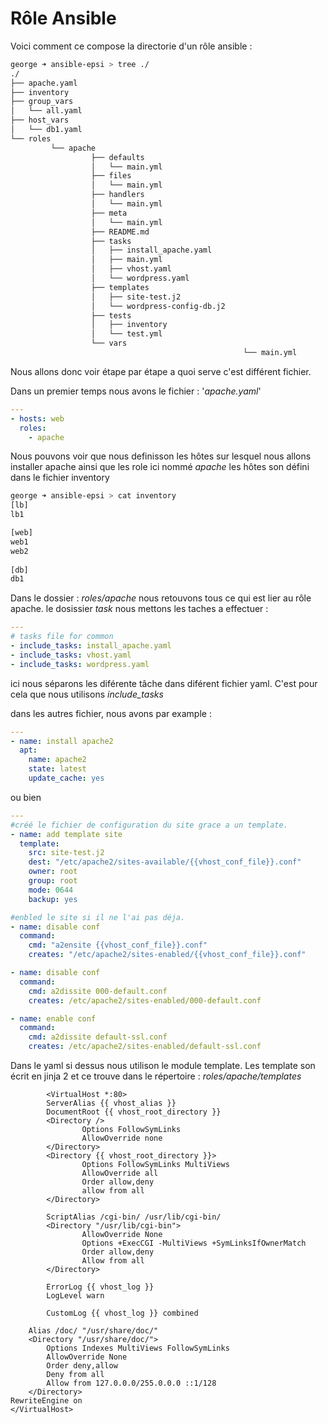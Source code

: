 <!-- TITLE: Ansible -->


# Rôle Ansible

Voici comment ce compose la directorie d'un rôle ansible :


```sh
george ➜ ansible-epsi > tree ./
./
├── apache.yaml
├── inventory
├── group_vars
│   └── all.yaml
├── host_vars
│   └── db1.yaml
└── roles
         └── apache
                  ├── defaults
                  │   └── main.yml
                  ├── files
                  │   └── main.yml
                  ├── handlers
                  │   └── main.yml
                  ├── meta
                  │   └── main.yml
                  ├── README.md
                  ├── tasks
                  │   ├── install_apache.yaml
                  │   ├── main.yml
                  │   ├── vhost.yaml
                  │   └── wordpress.yaml
                  ├── templates
                  │   ├── site-test.j2
                  │   └── wordpress-config-db.j2
                  ├── tests
                  │   ├── inventory
                  │   └── test.yml
                  └── vars
													└── main.yml
```
Nous allons donc voir étape par étape a quoi serve c'est différent fichier. 

Dans un premier temps nous avons le fichier : '*apache.yaml*'
```yaml
---
- hosts: web
  roles:
    - apache
```

Nous pouvons voir que nous definisson les hôtes sur lesquel nous allons installer apache ainsi que les role ici nommé *apache*
les hôtes son défini dans le fichier inventory 

```sh
george ➜ ansible-epsi > cat inventory
[lb]
lb1

[web]
web1
web2
 
[db]
db1
```
Dans le dossier : *roles/apache* nous retouvons tous ce qui est lier au rôle apache. 
le dosissier *task* nous mettons les taches a effectuer :

```yaml
---
# tasks file for common
- include_tasks: install_apache.yaml
- include_tasks: vhost.yaml
- include_tasks: wordpress.yaml
```

ici nous séparons les diférente tâche dans diférent fichier yaml.
C'est pour cela que nous utilisons *include_tasks*

dans les autres fichier, nous avons par example :
```yaml
---
- name: install apache2
  apt:
    name: apache2
    state: latest
    update_cache: yes
```

ou bien 

```yaml
---
#créé le fichier de configuration du site grace a un template. 
- name: add template site
  template:
    src: site-test.j2
    dest: "/etc/apache2/sites-available/{{vhost_conf_file}}.conf"
    owner: root
    group: root
    mode: 0644
    backup: yes

#enbled le site si il ne l'ai pas déja.
- name: disable conf
  command: 
    cmd: "a2ensite {{vhost_conf_file}}.conf"
    creates: "/etc/apache2/sites-enabled/{{vhost_conf_file}}.conf"

- name: disable conf
  command: 
    cmd: a2dissite 000-default.conf
    creates: /etc/apache2/sites-enabled/000-default.conf

- name: enable conf
  command: 
    cmd: a2dissite default-ssl.conf
    creates: /etc/apache2/sites-enabled/default-ssl.conf
```
		
Dans le yaml si dessus nous utilison le module template.
Les template son écrit en jinja 2 et ce trouve dans le répertoire : *roles/apache/templates*
		
```jinja
		<VirtualHost *:80>
        ServerAlias {{ vhost_alias }}
        DocumentRoot {{ vhost_root_directory }}
        <Directory />
                Options FollowSymLinks
                AllowOverride none
        </Directory>
        <Directory {{ vhost_root_directory }}>
                Options FollowSymLinks MultiViews
                AllowOverride all
                Order allow,deny
                allow from all
        </Directory>

        ScriptAlias /cgi-bin/ /usr/lib/cgi-bin/
        <Directory "/usr/lib/cgi-bin">
                AllowOverride None
                Options +ExecCGI -MultiViews +SymLinksIfOwnerMatch
                Order allow,deny
                Allow from all
        </Directory>

        ErrorLog {{ vhost_log }}
        LogLevel warn

        CustomLog {{ vhost_log }} combined

    Alias /doc/ "/usr/share/doc/"
    <Directory "/usr/share/doc/">
        Options Indexes MultiViews FollowSymLinks
        AllowOverride None
        Order deny,allow
        Deny from all
        Allow from 127.0.0.0/255.0.0.0 ::1/128
    </Directory>
RewriteEngine on
</VirtualHost>
```
